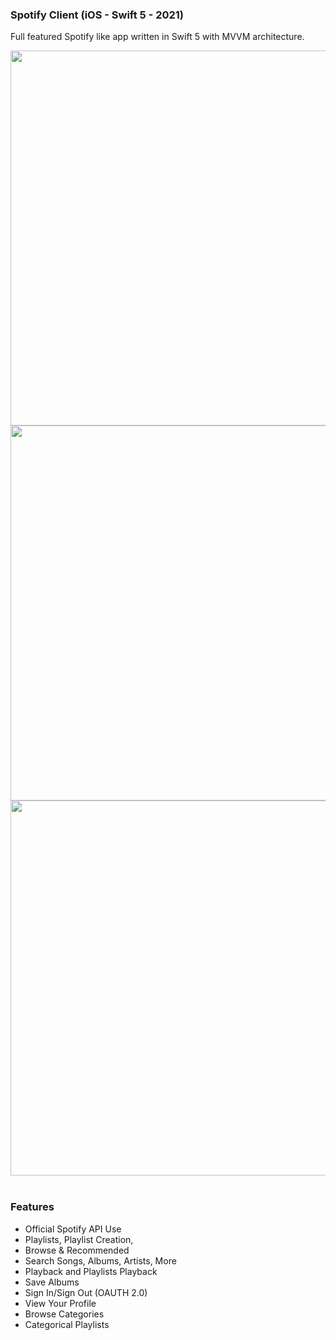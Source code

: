 ### Spotify Client (iOS - Swift 5 - 2021)

Full featured Spotify like app written in Swift 5 with MVVM architecture.



<p align="center">
  <img src="Arts/fill1.gif" height="600">
  
  
  <img src="Arts/Muz1.giff" height="600">
  
  
  <img src="Arts/Muz12.giff" height="600">
&nbsp; &nbsp; &nbsp; &nbsp;
</p>







### Features
- Official Spotify API Use
- Playlists, Playlist Creation,
- Browse & Recommended
- Search Songs, Albums, Artists, More
- Playback and Playlists Playback
- Save Albums
- Sign In/Sign Out (OAUTH 2.0)
- View Your Profile
- Browse Categories
- Categorical Playlists
